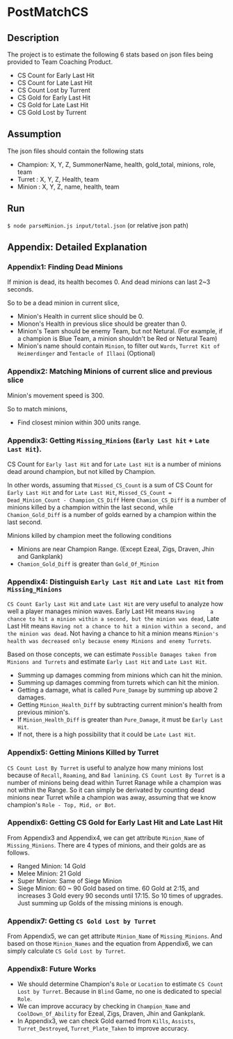 # PostMatchCS
## Description
The project is to estimate the following 6 stats based on json files being provided to Team Coaching Product.
- CS Count for Early Last Hit
- CS Count for Late Last Hit
- CS Count Lost by Turrent
- CS Gold for Early Last Hit
- CS Gold for Late Last Hit
- CS Gold Lost by Turrent

## Assumption
The json files should contain the following stats
- Champion: X, Y, Z, SummonerName, health, gold_total, minions, role, team
- Turret  : X, Y, Z, Health, team
- Minion  : X, Y, Z, name, health, team

## Run
`$ node parseMinion.js input/total.json` (or relative json path)

## Appendix: Detailed Explanation
### Appendix1: Finding Dead Minions
If minion is dead, its health becomes 0. And dead minions can last 2~3 seconds.

So to be a dead minion in current slice,
- Minion's Health in current slice should be 0.
- Mionon's Health in previous slice should be greater than 0.
- Minion's Team should be enemy Team, but not Netural. (For example, if a champion is Blue Team, a minion shouldn't be Red or Netural Team)
- Minion's name should contain `Minion`, to filter out `Wards`, `Turret Kit of Heimerdinger` and `Tentacle of Illaoi` (Optional)

### Appendix2: Matching Minions of current slice and previous slice
Minion's movement speed is 300.

So to match minions,
- Find closest minion within 300 units range.

### Appendix3: Getting `Missing_Minions` (`Early Last hit` + `Late Last Hit`).
CS Count for `Early last Hit` and for `Late Last Hit` is a number of minions dead around champion, but not killed by Champion.

In other words, assuming that `Missed_CS_Count` is a sum of CS Count for `Early Last Hit` and for `Late Last Hit`,
`Missed_CS_Count = Dead_Minion_Count - Champion_CS_Diff`
Here `Chamion_CS_Diff` is a number of minions killed by a champion within the last second, 
while `Chamion_Gold_Diff` is a number of golds earned by a champion within the last second.

Minions killed by champion meet the following conditions
- Minions are near Champion Range. (Except Ezeal, Zigs, Draven, Jhin and Gankplank)
- `Chamion_Gold_Diff` is greater than `Gold_Of_Minion`

### Appendix4: Distinguish `Early Last Hit` and `Late Last Hit` from `Missing_Minions`
`CS Count Early Last Hit` and `Late Last Hit` are very useful to analyze how well a player manages minion waves.
Early Last Hit means `Having     a chance to hit a minion within a second, but the minion was dead`,
Late  Last Hit means `Having not a chance to hit a minion within a second, and the minion was dead`.
Not having a chance to hit a minion means `Minion's health was decreased only because enemy Minions and enemy Turrets`.

Based on those concepts, we can estimate `Possible Damages taken from Minions and Turrets` and estimate `Early Last Hit` and `Late Last Hit`.
- Summing up damages comming from minions which can hit the minion.
- Summing up damages comming from turrets which can hit the minion.
- Getting a damage, what is called `Pure_Damage` by summing up above 2 damages.
- Getting `Minion_Health_Diff` by subtracting current minion's health from previous minion's.
- If `Minion_Health_Diff` is greater than `Pure_Damage`, it must be `Early Last Hit`.
- If not, there is a high possibility that it could be `Late Last Hit`.

### Appendix5: Getting Minions Killed by Turret
`CS Count Lost By Turret` is useful to analyze how many minions lost because of `Recall`, `Roaming`, and `Bad lanining`.
`CS Count Lost By Turret` is a number of minions being dead within Turret Ranage while a champion was not within the Range.
So it can simply be derivated by counting dead minions near Turret while a champion was away, assuming that we know champion's `Role - Top, Mid, or Bot`.

### Appendix6: Getting CS Gold for Early Last Hit and Late Last Hit
From Appendix3 and Appendix4, we can get attribute `Minion_Name` of `Missing_Minions`.
There are 4 types of minions, and their golds are as follows.
- Ranged Minion: 14 Gold
- Melee  Minion: 21 Gold
- Super  Minion: Same of Siege Minion
- Siege  Minion: 60 ~ 90 Gold based on time. 60 Gold at 2:15, and increases 3 Gold every 90 seconds until 17:15. So 10 times of upgrades.
Just summing up Golds of the missing minions is enough.

### Appendix7: Getting `CS Gold Lost by Turret`
From Appendix5, we can get attribute `Minion_Name` of `Missing_Minions`.
And based on those `Minion_Names` and the equation from Appendix6, we can simply calculate `CS Gold Lost by Turret`.

### Appendix8: Future Works
- We should determine Champion's `Role` or `Location` to estimate `CS Count Lost by Turret`. Because in `Blind` Game, no one is dedicated to special `Role`.
- We can improve accuracy by checking in `Champion_Name` and `CoolDown_Of_Ability` for Ezeal, Zigs, Draven, Jhin and Gankplank.
- In Appendix3, we can check Gold earned from `Kills`, `Assists`, `Turret_Destroyed`, `Turret_Plate_Taken` to improve accuracy.